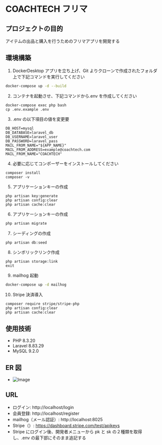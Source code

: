 # COACHTECH フリマ

## プロジェクトの目的

アイテムの出品と購入を行うためのフリマアプリを開発する

## 環境構築

1. DockerDesktop アプリを立ち上げ、Git よりクローンで作成されたフォルダ上で下記コマンドを実行してください

```bash
docker-compose up -d --build
```

2. コンテナを起動させ、下記コマンドから.env を作成してください

```text
docker-compose exec php bash
cp .env.example .env
```

3. .env の以下項目の値を変更要

```text
DB_HOST=mysql
DB_DATABASE=laravel_db
DB_USERNAME=laravel_user
DB_PASSWORD=laravel_pass
MAIL_FROM_NAME="${APP_NAME}"
MAIL_FROM_ADDRESS=example@coachtech.com
MAIL_FROM_NAME="COACHTECH"
```

4. 必要に応じてコンポーザーをインストールしてください

```text
composer install
composer -v
```

5. アプリケーションキーの作成

```text
php artisan key:generate
php artisan config:clear
php artisan cache:clear
```

6. アプリケーションキーの作成

```bash
php artisan migrate
```

7. シーディングの作成

```bash
php artisan db:seed
```

8. シンボリックリンク作成

```text
php artisan storage:link
exit
```

9. mailhog 起動

```bash
docker-compose up -d mailhog
```

10. Stripe 決済導入

```text
composer require stripe/stripe-php
php artisan config:clear
php artisan cache:clear
```

## 使用技術

- PHP 8.3.20
- Laravel 8.83.29
- MySQL 9.2.0

## ER 図

- ![Image](https://github.com/user-attachments/assets/9dbd05a9-2cd0-4c02-849a-b322ee34325d)

## URL

- ログイン: http://localhost/login
- 会員登録: http://localhost/register
- mailhog（メール認証）: http://localhost:8025
- Stripe（）: https://dashboard.stripe.com/test/apikeys
- Stripe にログイン後、開発者メニューから pk と sk の２種類を取得し、.env の最下部にそのまま追記する
